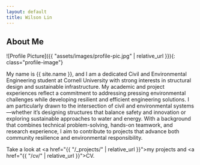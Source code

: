 ```yaml
---
layout: default
title: Wilson Lin
---
```


## About Me


![Profile Picture]({{ "assets/images/profile-pic.jpg" | relative_url }}){: class="profile-image"}

 
My name is {{ site.name }}, and I am a dedicated Civil and Environmental Engineering student at Cornell University with strong interests in structural design and sustainable infrastructure. My academic and project experiences reflect a commitment to addressing pressing environmental challenges while developing resilient and efficient engineering solutions. I am particularly drawn to the intersection of civil and environmental systems—whether it’s designing structures that balance safety and innovation or exploring sustainable approaches to water and energy. With a background that combines technical problem-solving, hands-on teamwork, and research experience, I aim to contribute to projects that advance both community resilience and environmental responsibility.

Take a look at <a href="{{ "/_projects/" | relative_url }}">my projects</a> and <a href="{{ "/cv/" | relative_url }}">CV</a>.
